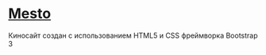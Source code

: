 # [Mesto](https://vlad-maker.github.io/KinoBootstrap/)  
Киносайт создан с использованием HTML5 и CSS фреймворка Bootstrap 3
